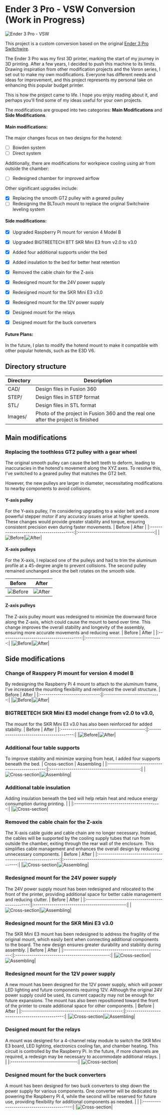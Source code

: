 # Ender 3 Pro - VSW Conversion (Work in Progress)
![Ender 3 Pro - VSW](Images/Ender3Pro_VSW.png)

This project is a custom conversion based on the original [Ender 3 Pro Switchwire](https://github.com/boubounokefalos/Ender_SW).

The Ender 3 Pro was my first 3D printer, marking the start of my journey in 3D printing. After a few years, I decided to push this machine to its limits. Drawing inspiration from other modification projects and the Voron series, I set out to make my own modifications. Everyone has different needs and ideas for improvement, and this project represents my personal take on enhancing this popular budget printer.

This is how the project came to life. I hope you enjoy reading about it, and perhaps you'll find some of my ideas useful for your own projects.

The modifications are grouped into two categories: <b>Main Modifications</b> and <b>Side Modifications</b>.

#### Main modifications:
The major changes focus on two designs for the hotend:
- [ ] Bowden system
- [ ] Direct system

Additionally, there are modifications for workpiece cooling using air from outside the chamber:
- [ ] Redesigned chamber for improved airflow

Other significant upgrades include:
- [x] Replacing the smooth GT2 pulley with a geared pulley
- [ ] Redesigning the BLTouch mount to replace the original Switchwire leveling system

#### Side modifications:
- [x] Upgraded Raspberry Pi mount for version 4 Model B
- [x] Upgraded BIGTREETECH BTT SKR Mini E3 from v2.0 to v3.0
- [x] Added four additional supports under the bed
- [x] Added insulation to the bed for better heat retention
- [x] Removed the cable chain for the Z-axis
- [x] Redesigned mount for the 24V power supply
- [x] Redesigned mount for the SKR Mini E3 v3.0
- [x] Redesigned mount for the 12V power supply
- [x] Designed mount for the relays
- [x] Designed mount for the buck converters


#### Future Plans:
In the future, I plan to modify the hotend mount to make it compatible with other popular hotends, such as the E3D V6.

## Directory structure
| Directory            | Description                                                                        |
|----------------------|------------------------------------------------------------------------------------|
| CAD/                 | Design files in Fusion 360                                                         |
| STEP/                | Design files in STEP format                                                        |
| STL/                 | Design files in STL format                                                         |
| Images/              | Photo of the project in Fusion 360 and the real one after the project is finished  |

## Main modifications
### Replacing the toothless GT2 pulley with a gear wheel
The original smooth pulley can cause the belt teeth to deform, leading to inaccuracies in the hotend's movement along the XYZ axes. To resolve this, I've switched to a geared pulley that matches the GT2 belt.

However, the new pulleys are larger in diameter, necessitating modifications to nearby components to avoid collisions.

#### Y-axis pulley
For the Y-axis pulley, I'm considering upgrading to a wider belt and a more powerful stepper motor if any accuracy issues arise at higher speeds. These changes would provide greater stability and torque, ensuring consistent precision even during faster movements.
| Before                                   | After                                  |
|:----------------------------------------:|:--------------------------------------:|
|![Before](Images/Y_axle_pulley_before.png)|![After](Images/Y_axle_pulley_after.png)|

#### X-axis pulleys
For the X-axis, I replaced one of the pulleys and had to trim the aluminum profile at a 45-degree angle to prevent collisions. The second pulley remained unchanged since the belt rotates on the smooth side.

| Before                                   | After                                  |
|:----------------------------------------:|:--------------------------------------:|
|![Before](Images/X_axle_pulley_before.png)|![After](Images/X_axle_pulley_after.png)|

#### Z-axis pulleys
The Z-axis pulley mount was redesigned to minimize the downward force along the Z-axis, which could cause the mount to bend over time. This change improves the overall stability and longevity of the assembly, ensuring more accurate movements and reducing wear.
| Before                                   | After                                  |
|:----------------------------------------:|:--------------------------------------:|
|![Before](Images/Z_axle_pulley_before.png)|![After](Images/Z_axle_pulley_after.png)|

## Side modifications

### Change of Rasppery Pi mount for version 4 model B
By redesigning the Raspberry Pi 4 mount to attach to the aluminum frame, I've increased the mounting flexibility and reinforced the overall structure.
| Before                         | After                        |
|:------------------------------:|:----------------------------:|
|![Before](Images/Pi4_before.png)|![After](Images/Pi4_after.png)|

### BIGTREETECH SKR Mini E3 model change from v2.0 to v3.0,
The mount for the SKR Mini E3 v3.0 has also been reinforced for added stability.
| Before                                     | After                                    |
|:------------------------------------------:|:----------------------------------------:|
|![Before](Images/Btt_Skr_Mini_E3_before.png)|![After](Images/Btt_Skr_Mini_E3_after.png)|

### Additional four table supports
To improve stability and minimize warping from heat, I added four supports beneath the bed.
| Cross-section                                   | Assembling                                    |
|:-----------------------------------------------:|:---------------------------------------------:|
|![Cross-section](Images/Center_table_support.png)|![Assembling](Images/Center_table_supports.png)|

### Additional table insulation
Adding insulation beneath the bed will help retain heat and reduce energy consumption during printing.
|                                             |
|:-------------------------------------------:|
|![Cross-section](Images/Table_insulation.png)|

### Removed the cable chain for the Z-axis
The X-axis cable guide and cable chain are no longer necessary. 
Instead, the cables will be supported by the cooling supply tubes that run from outside the chamber, exiting through the rear wall of the enclosure. 
This simplifies cable management and enhances the overall design by reducing unnecessary components.
| Before                                                      | After                                                   |
|:-----------------------------------------------------------:|:-------------------------------------------------------:|
|![Cross-section](Images/Z_axle_chain_belt_removed_before.png)|![Assembling](Images/Z_axle_chain_belt_removed_after.png)|

### Redesigned mount for the 24V power supply
The 24V power supply mount has been redesigned and relocated to the front of the printer, providing additional space for better cable management and reducing clutter.
| Before                                             | After                                          |
|:--------------------------------------------------:|:----------------------------------------------:|
|![Cross-section](Images/24V_power_supply_before.png)|![Assembling](Images/24V_power_supply_after.png)|

### Redesigned mount for the SKR Mini E3 v3.0
The SKR Mini E3 mount has been redesigned to address the fragility of the original mount, which easily bent when connecting additional components to the board. The new design ensures greater durability and stability during assembly.
| Before                                              | After                                           |
|:---------------------------------------------------:|:-----------------------------------------------:|
|![Cross-section](Images/SKR_E3_mini_mount_before.png)|![Assembling](Images/SKR_E3_mini_mount_after.png)|

### Redesigned mount for the 12V power supply
A new mount has been designed for the 12V power supply, which will power LED lighting and future components requiring 12V. Although the original 24V power supply could be used, its current capacity may not be enough for future expansions. The mount has also been repositioned toward the front of the printer to create additional space for other components.
| Before                                             | After                                          |
|:--------------------------------------------------:|:----------------------------------------------:|
|![Cross-section](Images/12V_power_supply_before.png)|![Assembling](Images/12V_power_supply_after.png)|

### Designed mount for the relays
A mount was designed for a 4-channel relay module to switch the SKR Mini E3 board, LED lighting, electronics cooling fan, and chamber heating. This circuit is controlled by the Raspberry Pi. In the future, if more channels are required, a redesign may be necessary to accommodate additional relays.
|                                   |
|:---------------------------------:|
|![Cross-section](Images/relays.png)|

### Designed mount for the buck converters
A mount has been designed for two buck converters to step down the power supply for various components. One converter will be dedicated to powering the Raspberry Pi 4, while the second will be reserved for future use, providing flexibility for additional components as needed.
|                                            |
|:------------------------------------------:|
|![Cross-section](Images/buck_converters.png)|
